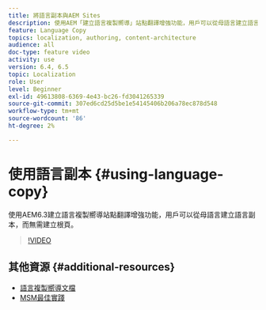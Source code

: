 ```yaml
---
title: 將語言副本與AEM Sites
description: 使用AEM「建立語言複製嚮導」站點翻譯增強功能，用戶可以從母語言建立語言副本，而無需建立根頁。
feature: Language Copy
topics: localization, authoring, content-architecture
audience: all
doc-type: feature video
activity: use
version: 6.4, 6.5
topic: Localization
role: User
level: Beginner
exl-id: 49613808-6369-4e43-bc26-fd3041265339
source-git-commit: 307ed6cd25d5be1e54145406b206a78ec878d548
workflow-type: tm+mt
source-wordcount: '86'
ht-degree: 2%

---
```


# 使用語言副本 {#using-language-copy}

使用AEM6.3建立語言複製嚮導站點翻譯增強功能，用戶可以從母語言建立語言副本，而無需建立根頁。

>[!VIDEO](https://video.tv.adobe.com/v/17116/?quality=9&learn=on)

## 其他資源 {#additional-resources}

* [語言複製嚮導文檔](https://helpx.adobe.com/experience-manager/6-5/sites/administering/using/tc-wizard.html)
* [MSM最佳實踐](https://helpx.adobe.com/experience-manager/6-5/sites/administering/using/msm-best-practices.html)
